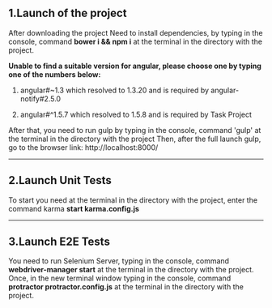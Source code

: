 ## 1.Launch of the project

After downloading the project
Need to install dependencies, by typing in the console, command **bower i && npm i**
at the terminal in the directory with the project.

**Unable to find a suitable version for angular, please choose one by typing one of the numbers below:**

1) angular#~1.3 which resolved to 1.3.20 and is required by angular-notify#2.5.0

2) angular#^1.5.7 which resolved to 1.5.8 and is required by Task Project

After that, you need to run gulp by typing in the console, command 'gulp'
at the terminal in the directory with the project
Then, after the full launch gulp, go to the browser link:
http://localhost:8000/

--------------------------

## 2.Launch Unit Tests

To start you need at the terminal in the directory with the project, enter the command
karma **start karma.config.js**

--------------------------

## 3.Launch E2E Tests

You need to run Selenium Server, typing in the console, command **webdriver-manager start**
at the terminal in the directory with the project.
Once, in the new terminal window typing in the console, command **protractor protractor.config.js**
at the terminal in the directory with the project.
